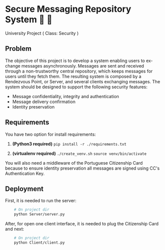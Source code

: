 # Secure Messaging Repository System :closed_lock_with_key: :email:

University Project ( Class: Security )

## Problem
The objective of this project is to develop a system enabling users to ex-change messages asynchronously. Messages are sent and received through a non-trustworthy central repository, which keeps messages for users until they fetch them. The resulting system is composed by a Rendezvous Point, or Server, and several clients exchanging messages. The system should be designed to support the following security features:

- Message confidentiality, integrity and authentication
- Message delivery confirmation
- Identity preservation


## Requirements

You have two option for install requirements:

1. __(Python3 required)__ ` pip install -r ./requirements.txt `

2. __(virtualenv required)__ ` ./create_venv.sh ` ` source venv/bin/activate `

You will also need a middleware of the Portuguese Citizenship Card because to ensure identity preservation all messages are signed using CC's Authentication Key.

## Deployment

First, it is needed to run the server:

```bash
 	# On project dir
	python Server/server.py 
```

After, for open one client interface, it is needed to plug the Citizenship Card and next:

```bash
 	# On project dir
	python Client/client.py 
```

